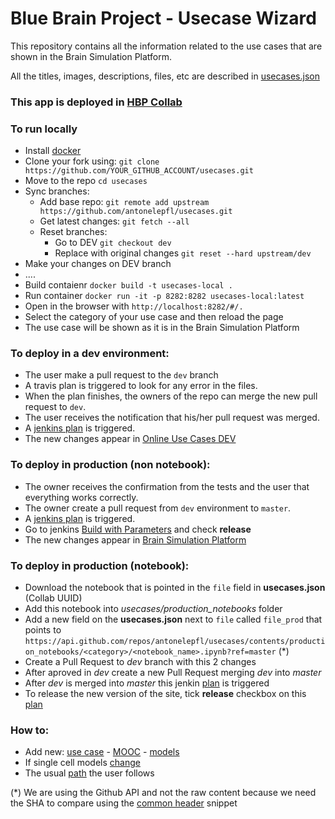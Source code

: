 # Blue Brain Project - Usecase Wizard
This repository contains all the information related to the use cases that are shown in the Brain Simulation Platform.

All the titles, images, descriptions, files, etc are described in [usecases.json](/src/assets/config_files/usecases.json)

### This app is deployed in [HBP Collab](https://collab.humanbrainproject.eu/#/collab/1655/nav/66850)

### To run locally
- Install [docker](https://docs.docker.com/install/)
- Clone your fork using: `git clone https://github.com/YOUR_GITHUB_ACCOUNT/usecases.git`
- Move to the repo `cd usecases`
- Sync branches:
  - Add base repo: `git remote add upstream https://github.com/antonelepfl/usecases.git`
  - Get latest changes: `git fetch --all`
  - Reset branches:
    - Go to DEV `git checkout dev`
    - Replace with original changes `git reset --hard upstream/dev`
- Make your changes on DEV branch
- ....
- Build contaienr `docker build -t usecases-local .`
- Run container `docker run -it -p 8282:8282 usecases-local:latest`
- Open in the browser with `http://localhost:8282/#/.`
- Select the category of your use case and then reload the page
- The use case will be shown as it is in the Brain Simulation Platform

### To deploy in a dev environment:
* The user make a pull request to the `dev` branch
* A travis plan is triggered to look for any error in the files.
* When the plan finishes, the owners of the repo can merge the new pull request to `dev`.
* The user receives the notification that his/her pull request was merged.
* A [jenkins plan](https://bbpcode.epfl.ch/ci/job/nse.usecases-wizard.github/) is triggered.
* The new changes appear in [Online Use Cases DEV](https://collab.humanbrainproject.eu/#/collab/8444/nav/64015)

### To deploy in production (non notebook):
* The owner receives the confirmation from the tests and the user that everything works correctly.
* The owner create a pull request from `dev` environment to `master`.
* A [jenkins plan](https://bbpcode.epfl.ch/ci/job/nse.usecases-wizard/) is triggered.
* Go to jenkins [Build with Parameters](https://bbpcode.epfl.ch/ci/job/nse.usecases-wizard/build?delay=0sec) and check **release**
* The new changes appear in [Brain Simulation Platform](https://collab.humanbrainproject.eu/#/collab/1655/nav/28538)

### To deploy in production (notebook):
* Download the notebook that is pointed in the `file` field in **usecases.json** (Collab UUID)
* Add this notebook into *usecases/production_notebooks* folder
* Add a new field on the **usecases.json** next to `file` called `file_prod` that points to ```https://api.github.com/repos/antonelepfl/usecases/contents/production_notebooks/<category>/<notebook_name>.ipynb?ref=master``` (\*)
* Create a Pull Request to *dev* branch with this 2 changes
* After aproved in *dev* create a new Pull Request merging *dev* into *master*
* After *dev* is merged into *master* this jenkin [plan](https://bbpcode.epfl.ch/ci/job/nse.usecases-wizard/) is triggered
* To release the new version of the site, tick **release** checkbox on this [plan](https://bbpcode.epfl.ch/ci/job/nse.usecases-wizard/build?delay=0sec)

### How to:
* Add new: [use case](/documentation/add_new_usecase.md) - [MOOC](/documentation/add_new_mooc.md) - [models](/documentation/add_new_model.md)
* If single cell models [change](/documentation/single_cell_model_change.md)
* The usual [path](/documentation/usual_path.md) the user follows

(\*) We are using the Github API and not the raw content because we need the SHA to compare using the [common header](https://github.com/antonelepfl/usecases/blob/dev/production_notebooks/common_header/common_headers.ipynb) snippet
